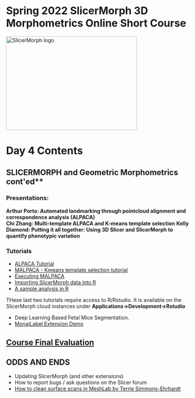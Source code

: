 # Spring 2022 SlicerMorph 3D Morphometrics Online Short Course 
<img alt="SlicerMorph logo" width="358" height="256" src="https://github.com/SlicerMorph/SlicerMorph.github.io/blob/master/SlicerMorph_Logos/SlicerMorph_Final_Logos-V2.jpg">

# Day 4 Contents

## SLICERMORPH and Geometric Morphometrics  cont'ed**

### Presentations: 

**Arthur Porto: Automated landmarking through pointcloud alignment and correspondence analysis (ALPACA)** <br>
**Chi Zhang: Multi-template ALPACA and K-means template selection**
**Kelly Diamond: Putting it all together: Using 3D Slicer and SlicerMorph to quantify phenotypic variation**

### Tutorials
* [ALPACA Tutorial](https://github.com/SlicerMorph/Tutorials/tree/main/ALPACA#readme)
* [MALPACA - Kmeans template selection tutorial](https://github.com/SlicerMorph/Tutorials/blob/main/MALPACA/K-means_templates_selection.md)
* [Executing MALPACA](https://github.com/SlicerMorph/Tutorials/blob/main/MALPACA/MALPACA.md)
* [Importing SlicerMorph data into R](https://github.com/SlicerMorph/Tutorials/tree/main/GPA_3)
* [A sample analysis in R](https://github.com/SlicerMorph/Tutorials/blob/main/GPA_3/parser_and_sample_R_analysis.md)

THese last two tutorials require access to R/Rstudio. It is available on the SlicerMorph cloud instances under **Applications->Development->Rstudio**

* Deep Learning Based Fetal Mice Segmentation.
* [MonaiLabel Extension Demo](https://github.com/Project-MONAI/MONAILabel#readme)


## [Course Final Evaluation](https://docs.google.com/forms/d/e/1FAIpQLScgmWxw3HDQocwEIbTmHHTmxctwYWJJxIZd2xGWCZzlDsA6ZA/viewform?usp=sf_link) 

## ODDS AND ENDS

* Updating SlicerMorph (and other extensions)
* How to report bugs / ask questions on the Slicer forum
* [How to clean surface scans in MeshLab by Terrie Simmons-Ehrhardt](https://github.com/terrielsimmons/Processing_Scans_in_Meshlab#readme)
